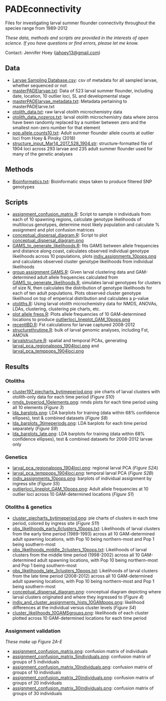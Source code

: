 # PADEconnectivity
Files for investigating larval summer flounder connectivity throughout the species range from 1989-2012

_These data, methods and scripts are provided in the interests of open science. If you have questions or find errors, please let me know._

Contact:
Jennifer Hoey
(jahoey13@gmail.com)

## Data
* [Larvae Sampling Database.csv](https://github.com/pinskylab/PADEconnectivity/blob/master/Larvae%20Sampling%20Database.csv): csv of metadata for all sampled larvae, whether sequenced or not
* [masterPADElarvae.txt](https://github.com/pinskylab/PADEconnectivity/blob/master/masterPADElarvae.txt): Data of 523 larval summer flounder, including date, location, 10 outlier loci, SL and developmental stage
* [masterPADElarvae_metadata.txt](https://github.com/pinskylab/PADEconnectivity/blob/master/masterPADElarvae_metadata.txt): Metadata pertaining to masterPADElarve.txt
* [otolith_data.txt](https://github.com/pinskylab/PADEconnectivity/blob/master/otolith_data.txt): raw larval otolith microchemistry data
* [otolith_data_nozeros.txt](https://github.com/pinskylab/PADEconnectivity/blob/master/otolith_data_nozeros.txt): larval otolith microchemistry data where zeros have been randomly replaced by a number between zero and the smallest non-zero number for that element
* [pop.allele.counts10.txt](https://github.com/pinskylab/PADEconnectivity/blob/master/pop.allele.counts10.txt): Adult summer flounder allele counts at outlier loci from Hoey & Pinsky (2018)
* [structure_input_Mar14_2017_528_1904.str](https://github.com/pinskylab/PADEconnectivity/blob/master/structure_input_Mar14_2017_528_1904.str): structure-formatted file of 1904 loci across 293 larvae and 235 adult summer flounder used for many of the genetic analyses

## Methods
* [Bioinformatics.txt](https://github.com/pinskylab/PADEconnectivity/blob/master/Bioinformatics.txt): Bioinformatic steps taken to produce filtered SNP genotypes

## Scripts
* [assignment_confusion_matrix.R](https://github.com/pinskylab/PADEconnectivity/blob/master/assignment_confusion_matrix.R): Script to sample n individuals from each of 10 spawning regions, calculate genotype likelihoods of multilocus genotypes, determine most likely population and calculate % assignment and plot confusion matrices
* [conceptual_dispersal_diagram.R](https://github.com/pinskylab/PADEconnectivity/blob/master/conceptual_dispersal_diagram.R): Script to plot [conceptual_dispersal_diagram.png](https://github.com/pinskylab/PADEconnectivity/blob/master/conceptual_dispersal_diagram.png)
* [GAMS_to_generate_likelihoods.R](https://github.com/pinskylab/PADEconnectivity/blob/master/GAMS_to_generate_likelihoods.R): fits GAMS between allele frequencies and distance along coast, calculates observed individual genotype likelihoods across 10 populations, plots [indiv_assignments_10pops.png](https://github.com/pinskylab/PADEconnectivity/blob/master/indiv_assignments_10pops.png) and calculates observed cluster genotype likelihoods from individual likelihoods
* [group assignment GAMS.R](https://github.com/pinskylab/PADEconnectivity/blob/master/group%20assignment%20GAMS.R): Given larval clustering data and GAM-determined adult allele frequencies calculated from [GAMS_to_generate_likelihoods.R](https://github.com/pinskylab/PADEconnectivity/blob/master/GAMS_to_generate_likelihoods.R), simulates larval genotypes for clusters of size N, then calculates the distribution of genotype likelihoods for each of ten adult populations. Plots observed cluster genotype likelihood on top of emperical distribution and calculates a p-value
* [otoliths.R](https://github.com/pinskylab/PADEconnectivity/blob/master/otoliths.R): Using larval otolith microchemistry data for NMDS, ANOVAs, LDAs, clustering, clustering pie charts, etc.
* [plot allele freqs.R](https://github.com/pinskylab/PADEconnectivity/blob/master/plot%20allele%20freqs.R): Plots allele frequencies of 10 GAM-determined locations to produce [outlierloci_lineplot_GAM_10pops.png](https://github.com/pinskylab/PADEconnectivity/blob/master/outlierloci_lineplot_GAM_10pops.png)
* [recentIBD.R](https://github.com/pinskylab/PADEconnectivity/blob/master/recentIBD.R): Fst calculations for larvae captured 2008-2012
* [structurethrutime.R](https://github.com/pinskylab/PADEconnectivity/blob/master/structurethrutime.R): bulk of larval genomic analyses, including Fst, AMOVA
* [larvalstructure.R](https://github.com/pinskylab/PADEconnectivity/blob/master/larvalstructure.R): spatial and temporal PCAs, generating [larval_pca_regionalpops_1904loci.png](https://github.com/pinskylab/PADEconnectivity/blob/master/larval_pca_regionalpops_1904loci.png) and [larval_pca_temppops_1904loci.png](https://github.com/pinskylab/PADEconnectivity/blob/master/larval_pca_temppops_1904loci.png)

## Results
### Otoliths
* [cluster197_piecharts_bytimeperiod.png](https://github.com/pinskylab/PADEconnectivity/blob/master/cluster197_piecharts_bytimeperiod.png): pie charts of larval clusters with otolith-only data for each time period (_Figure S10_)
* [nmds_byperiod_10elements.png](https://github.com/pinskylab/PADEconnectivity/blob/master/nmds_byperiod_10elements.png): nmds plots for each time period using all 10 elements (_Figure 3_)
* [lda_barplots.png](https://github.com/pinskylab/PADEconnectivity/blob/master/lda_barplots.png): LDA barplots for training (data within 68% confidence ellipses), test & combined datasets (_Figure S8_)
* [lda_barplots_3timeperiods.png](https://github.com/pinskylab/PADEconnectivity/blob/master/lda_barplots_3timeperiods.png): LDA barplots for each time period separately (_Figure S9_)
* [lda_barplots_late.png](https://github.com/pinskylab/PADEconnectivity/blob/master/lda_barplots_late.png): LDA barplots for training (data within 68% confidence ellipses), test & combined datasets for 2008-2012 larvae only
### Genetics
* [larval_pca_regionalpops_1904loci.png](https://github.com/pinskylab/PADEconnectivity/blob/master/larval_pca_regionalpops_1904loci.png): regional larval PCA (_Figure S2A_)
* [larval_pca_temppops_1904loci.png](https://github.com/pinskylab/PADEconnectivity/blob/master/larval_pca_temppops_1904loci.png): temporal larval PCA (_Figure S2B_)
* [indiv_assignments_10pops.png](https://github.com/pinskylab/PADEconnectivity/blob/master/indiv_assignments_10pops.png): barplots of individual assignment by ingress site (_Figure S5_)
* [outlierloci_lineplot_GAM_10pops.png](https://github.com/pinskylab/PADEconnectivity/blob/master/outlierloci_lineplot_GAM_10pops.png): Adult allele frequencies at 10 outlier loci across 10 GAM-determined locations (_Figure S1_)
### Otoliths & genetics
* [cluster_piecharts_bytimeperiod.png](https://github.com/pinskylab/PADEconnectivity/blob/master/cluster_piecharts_bytimeperiod.png): pie charts of clusters in each time period, colored by ingress site (_Figure S11_)
* [obs_likelihoods_early_6clusters_10pops.txt](https://github.com/pinskylab/PADEconnectivity/blob/master/obs_likelihoods_early_6clusters_10pops.txt): Likelihoods of larval clusters from the early time period (1989-1993) across all 10 GAM-determined adult spawning locations, with Pop 10 being northern-most and Pop 1 being southern-most
* [obs_likelihoods_middle_2clusters_10pops.txt](https://github.com/pinskylab/PADEconnectivity/blob/master/obs_likelihoods_middle_2clusters_10pops.txt): Likelihoods of larval clusters from the middle time period (1998-2002) across all 10 GAM-determined adult spawning locations, with Pop 10 being northern-most and Pop 1 being southern-most
* [obs_likelihoods_late_3clusters_10pops.txt](https://github.com/pinskylab/PADEconnectivity/blob/master/obs_likelihoods_late_3clusters_10pops.txt): Likelihoods of larval clusters from the late time period (2008-2012) across all 10 GAM-determined adult spawning locations, with Pop 10 being northern-most and Pop 1 being southern-most
* [conceptual_dispersal_diagram.png](https://github.com/pinskylab/PADEconnectivity/blob/master/conceptual_dispersal_diagram.png): conceptual diagram depicting where larval clusters originated and where they ingressed to (_Figure 4_)
* [indiv_and_cluster_assignments_hists_10GAMpops.png](https://github.com/pinskylab/PADEconnectivity/blob/master/indiv_and_cluster_assignments_hists_10GAMpops.png): likelihood differences at the individual versus cluster levels (_Figure S4_)
* [cluster_likelihoods_10GAMSgroups.png](https://github.com/pinskylab/PADEconnectivity/blob/master/cluster_likelihoods_10GAMSgroups.png): likelihoods of each cluster plotted across 10 GAM-determined locations for each time period
### Assignment validation
_These make up Figure 2A-E_
* [assignment_confusion_matrix.png](https://github.com/pinskylab/PADEconnectivity/blob/master/assignment_confusion_matrix.png): confusion matrix of individuals
* [assignment_confusion_matrix_5individuals.png](https://github.com/pinskylab/PADEconnectivity/blob/master/assignment_confusion_matrix_5indiv.png): confusion matrix of groups of 5 individuals
* [assignment_confusion_matrix_10individuals.png](https://github.com/pinskylab/PADEconnectivity/blob/master/assignment_confusion_matrix_10indiv.png): confusion matrix of groups of 10 individuals
* [assignment_confusion_matrix_20individuals.png](https://github.com/pinskylab/PADEconnectivity/blob/master/assignment_confusion_matrix_20indiv.png): confusion matrix of groups of 20 individuals
* [assignment_confusion_matrix_30individuals.png](https://github.com/pinskylab/PADEconnectivity/blob/master/assignment_confusion_matrix_30indiv.png): confusion matrix of groups of 30 individuals
